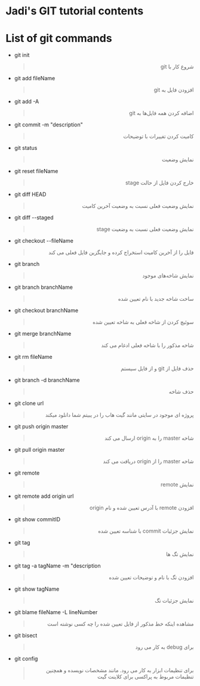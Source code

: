 # __Jadi's GIT tutorial contents__
# List of git commands
- git init
    > <p dir="rtl" align="right">شروع کار با git</p>

- git add fileName
    > <p dir="rtl" align="right">افزودن فایل به git</p>

- git add -A
    > <p dir="rtl" align="right">اضافه کردن همه فایل‌ها به git</p>

- git commit -m "description"
    > <p dir="rtl" align="right">کامیت کردن تغییرات با توضیحات</p>

- git status
    > <p dir="rtl" align="right">نمایش وضعیت</p>

- git reset fileName
    > <p dir="rtl" align="right">خارج کردن فایل از حالت stage</p>

- git diff HEAD
    > <p dir="rtl" align="right">نمایش وضعیت فعلی نسبت به وضعیت آخرین کامیت</p>

- git diff --staged
    > <p dir="rtl" align="right">نمایش وضعیت فعلی نسبت به وضعیت stage</p>

- git checkout --fileName
    > <p dir="rtl" align="right">فایل را از آخرین کامیت استخراج کرده و جایگزین فایل فعلی می کند</p>

- git branch 
    > <p dir="rtl" align="right">نمایش شاخه‌های موجود</p>

- git branch branchName
    > <p dir="rtl" align="right">ساخت شاخه جدید با نام تعیین شده</p>

- git checkout branchName
    > <p dir="rtl" align="right">سوئیچ کردن از شاخه فعلی به شاخه تعیین شده</p>

- git merge branchName
    > <p dir="rtl" align="right">شاخه مذکور را با شاخه فعلی ادغام می کند</p>

- git rm fileName
    > <p dir="rtl" align="right">حذف فایل از git و از فایل سیستم</p>

- git branch -d branchName
    > <p dir="rtl" align="right">حذف شاخه</p>

- git clone url
    > <p dir="rtl" align="right">پروژه ای موجود در سایتی مانند گیت هاب را در یبیتم شما  دانلود میکند</p>

- git push origin master
    > <p dir="rtl" align="right">شاخه master را به origin ارسال می کند</p>

- git pull origin master
    > <p dir="rtl" align="right">شاخه master را از origin دریافت می کند</p>

- git remote 
    > <p dir="rtl" align="right">نمایش remote</p>

- git remote add origin url
    > <p dir="rtl" align="right">افزودن remote با آدرس تعیین شده و نام origin</p>

- git show commitID
    > <p dir="rtl" align="right">نمایش جزئیات commit با شناسه تعیین شده</p>

- git tag
    > <p dir="rtl" align="right">نمایش تگ ها</p>

- git tag -a tagName -m "description
    > <p dir="rtl" align="right">افزودن تگ با نام و توضیحات تعیین شده</p>

- git show tagName
    > <p dir="rtl" align="right">نمایش جزئیات تگ</p>

- git blame fileName -L lineNumber
    > <p dir="rtl" align="right">مشاهده اینکه خط مذکور از فایل تعیین شده را چه کسی نوشته است</p>

- git bisect 
    > <p dir="rtl" align="right">برای debug به کار می رود</p>
    
- git config 
    > <p dir="rtl" align="right">برای تنظیمات ابزار به کار می رود. مانند مشخصات نویسده و همچنین تنظیمات مربوط به پراکسی برای کلاینت گیت</p>

